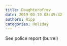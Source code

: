 ```yaml
---
title: Daughterofrev
date: 2019-03-19 08:49:42
authors: Ripp
categories: Holiday
---
```


 See police report (burrel)